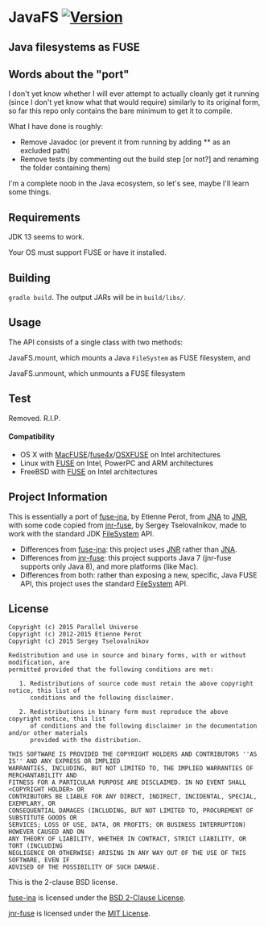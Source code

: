 # JavaFS [![Version](http://img.shields.io/badge/version-0.1.0-blue.svg?style=flat)](https://github.com/puniverse/javafs/releases)
## Java filesystems as FUSE

## Words about the "port"

I don't yet know whether I will ever attempt to actually cleanly get it running (since I don't yet know what that would require) similarly to its original form, so far this repo only contains the bare minimum to get it to compile. 

What I have done is roughly: 

- Remove Javadoc (or prevent it from running by adding ** as an excluded path)
- Remove tests (by commenting out the build step [or not?] and renaming the folder containing them)

I'm a complete noob in the Java ecosystem, so let's see, maybe I'll learn some things. 

## Requirements

JDK 13 seems to work. 

Your OS must support FUSE or have it installed.

## Building

`gradle build`. The output JARs will be in `build/libs/`. 

## Usage

The API consists of a single class with two methods: 

JavaFS.mount, which mounts a Java `FileSystem` as FUSE filesystem, and

JavaFS.unmount, which unmounts a FUSE filesystem

## Test

Removed. R.I.P.

#### Compatibility

* OS X with [MacFUSE]/[fuse4x]/[OSXFUSE] on Intel architectures
* Linux with [FUSE][Linux-Fuse] on Intel, PowerPC and ARM architectures
* FreeBSD with [FUSE][FreeBSD-Fuse] on Intel architectures

## Project Information

This is essentially a port of [fuse-jna], by Etienne Perot, from [JNA] to [JNR],
with some code copied from [jnr-fuse], by Sergey Tselovalnikov, made to work with the standard JDK [FileSystem] API.

* Differences from [fuse-jna]: this project uses [JNR] rather than [JNA].
* Differences from [jnr-fuse]: this project supports Java 7 (jnr-fuse supports only Java 8), and more platforms (like Mac).
* Differences from both: rather than exposing a new, specific, Java FUSE API, this project uses the standard [FileSystem] API.

## License

```
Copyright (c) 2015 Parallel Universe
Copyright (c) 2012-2015 Etienne Perot
Copyright (c) 2015 Sergey Tselovalnikov

Redistribution and use in source and binary forms, with or without modification, are
permitted provided that the following conditions are met:

   1. Redistributions of source code must retain the above copyright notice, this list of
      conditions and the following disclaimer.

   2. Redistributions in binary form must reproduce the above copyright notice, this list
      of conditions and the following disclaimer in the documentation and/or other materials
      provided with the distribution.

THIS SOFTWARE IS PROVIDED THE COPYRIGHT HOLDERS AND CONTRIBUTORS ''AS IS'' AND ANY EXPRESS OR IMPLIED
WARRANTIES, INCLUDING, BUT NOT LIMITED TO, THE IMPLIED WARRANTIES OF MERCHANTABILITY AND
FITNESS FOR A PARTICULAR PURPOSE ARE DISCLAIMED. IN NO EVENT SHALL <COPYRIGHT HOLDER> OR
CONTRIBUTORS BE LIABLE FOR ANY DIRECT, INDIRECT, INCIDENTAL, SPECIAL, EXEMPLARY, OR
CONSEQUENTIAL DAMAGES (INCLUDING, BUT NOT LIMITED TO, PROCUREMENT OF SUBSTITUTE GOODS OR
SERVICES; LOSS OF USE, DATA, OR PROFITS; OR BUSINESS INTERRUPTION) HOWEVER CAUSED AND ON
ANY THEORY OF LIABILITY, WHETHER IN CONTRACT, STRICT LIABILITY, OR TORT (INCLUDING
NEGLIGENCE OR OTHERWISE) ARISING IN ANY WAY OUT OF THE USE OF THIS SOFTWARE, EVEN IF
ADVISED OF THE POSSIBILITY OF SUCH DAMAGE.
```

This is the 2-clause BSD license.

[fuse-jna] is licensed under the [BSD 2-Clause License].

[jnr-fuse] is licensed under the [MIT License].


[fuse-jna]: https://github.com/EtiennePerot/fuse-jna
[jnr-fuse]: https://github.com/SerCeMan/jnr-fuse
[FileSystem]: http://docs.oracle.com/javase/7/docs/api/java/nio/file/FileSystems.html
[JNA]: https://github.com/java-native-access/jna
[JNR]: https://github.com/jnr
[MacFUSE]: http://code.google.com/p/macfuse/
[fuse4x]: http://fuse4x.org/
[OSXFUSE]: http://osxfuse.github.com/
[Linux-FUSE]: http://fuse.sourceforge.net/
[FreeBSD-FUSE]: http://wiki.freebsd.org/FuseFilesystem
[BSD 2-Clause License]: http://www.opensource.org/licenses/bsd-license
[MIT License]: http://opensource.org/licenses/MIT
